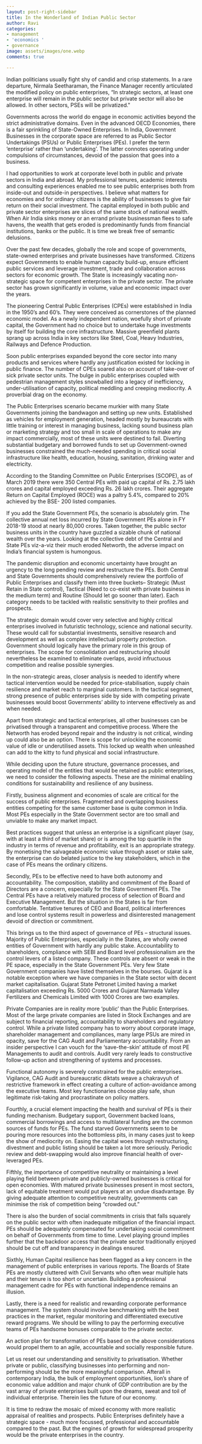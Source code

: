 ```yaml
---
layout: post-right-sidebar
title: In the Wonderland of Indian Public Sector
author: Ravi
categories:
- management
- 'economics '
- governance
image: assets/images/one.webp
comments: true

---
```

Indian politicians usually fight shy of candid and crisp statements. In a rare departure, Nirmala Seetharaman, the Finance Manager recently articulated the modified policy on public enterprises, “In strategic sectors, at least one enterprise will remain in the public sector but private sector will also be allowed. In other sectors, PSEs will be privatized."

Governments across the world do engage in economic activities beyond the strict administrative domains. Even in the advanced OECD Economies, there is a fair sprinkling of State-Owned Enterprises. In India, Government Businesses in the corporate space are referred to as Public Sector Undertakings (PSUs) or Public Enterprises (PEs). I prefer the term ‘enterprise’ rather than ‘undertaking’. The latter connotes operating under compulsions of circumstances, devoid of the passion that goes into a business.

I had opportunities to work at corporate level both in public and private sectors in India and abroad. My professional tenures, academic interests and consulting experiences enabled me to see public enterprises both from inside-out and outside-in perspectives. I believe what matters for economies and for ordinary citizens is the ability of businesses to give fair return on their social investment. The capital employed in both public and private sector enterprises are slices of the same stock of national wealth. When Air India sinks money or an errand private businessman flees to safe havens, the wealth that gets eroded is predominantly funds from financial institutions, banks or the public. It is time we break free of semantic delusions.

Over the past few decades, globally the role and scope of governments, state-owned enterprises and private businesses have transformed. Citizens expect Governments to enable human capacity build-up, ensure efficient public services and leverage investment, trade and collaboration across sectors for economic growth. The State is increasingly vacating non-strategic space for competent enterprises in the private sector. The private sector has grown significantly in volume, value and economic impact over the years.

The pioneering Central Public Enterprises (CPEs) were established in India in the 1950’s and 60’s. They were conceived as cornerstones of the planned economic model. As a newly independent nation, woefully short of private capital, the Government had no choice but to undertake huge investments by itself for building the core infrastructure. Massive greenfield plants sprang up across India in key sectors like Steel, Coal, Heavy Industries, Railways and Defence Production.

Soon public enterprises expanded beyond the core sector into many products and services where hardly any justification existed for locking in public finance. The number of CPEs soared also on account of take-over of sick private sector units. The bulge in public enterprises coupled with pedestrian management styles snowballed into a legacy of inefficiency, under-utilisation of capacity, political meddling and creeping mediocrity. A proverbial drag on the economy.

The Public Enterprises scenario became murkier with many State Governments joining the bandwagon and setting up new units. Established as vehicles for employment generation, headed mostly by bureaucrats with little training or interest in managing business, lacking sound business plan or marketing strategy and too small in scale of operations to make any impact commercially, most of these units were destined to fail. Diverting substantial budgetary and borrowed funds to set up Government-owned businesses constrained the much-needed spending in critical social infrastructure like health, education, housing, sanitation, drinking water and electricity.

According to the Standing Committee on Public Enterprises (SCOPE), as of March 2019 there were 350 Central PEs with paid up capital of Rs. 2.75 lakh crores and capital employed exceeding Rs. 26 lakh crores. Their aggregate Return on Capital Employed (ROCE) was a paltry 5.4%, compared to 20% achieved by the BSE- 200 listed companies.

If you add the State Government PEs, the scenario is absolutely grim. The collective annual net loss incurred by State Government PEs alone in FY 2018-19 stood at nearly 80,000 crores. Taken together, the public sector business units in the country have guzzled a sizable chunk of national wealth over the years. Looking at the collective debt of the Central and State PEs viz-a-viz their much eroded Networth, the adverse impact on India’s financial system is humongous.

The pandemic disruption and economic uncertainty have brought an urgency to the long pending review and restructure the PEs. Both Central and State Governments should comprehensively review the portfolio of Public Enterprises and classify them into three buckets– Strategic (Must Retain in State control), Tactical (Need to co-exist with private business in the medium term) and Routine (Should let go sooner than later). Each category needs to be tackled with realistic sensitivity to their profiles and prospects.

The strategic domain would cover very selective and highly critical enterprises involved in futuristic technology, science and national security. These would call for substantial investments, sensitive research and development as well as complex intellectual property protection. Government should logically have the primary role in this group of enterprises. The scope for consolidation and restructuring should nevertheless be examined to eliminate overlaps, avoid infructuous competition and realise possible synergies.

In the non-strategic areas, closer analysis is needed to identify where tactical intervention would be needed for price-stabilisation, supply chain resilience and market reach to marginal customers. In the tactical segment, strong presence of public enterprises side by side with competing private businesses would boost Governments’ ability to intervene effectively as and when needed.

Apart from strategic and tactical enterprises, all other businesses can be privatised through a transparent and competitive process. Where the Networth has eroded beyond repair and the industry is not critical, winding up could also be an option. There is scope for unlocking the economic value of idle or underutilised assets. This locked up wealth when unleashed can add to the kitty to fund physical and social infrastructure.

While deciding upon the future structure, governance processes, and operating model of the entities that would be retained as public enterprises, we need to consider the following aspects. These are the minimal enabling conditions for sustainability and resilience of any business.

Firstly, business alignment and economies of scale are critical for the success of public enterprises. Fragmented and overlapping business entities competing for the same customer base is quite common in India. Most PEs especially in the State Government sector are too small and unviable to make any market impact.

Best practices suggest that unless an enterprise is a significant player (say, with at least a third of market share) or is among the top quartile in the industry in terms of revenue and profitability, exit is an appropriate strategy. By monetising the salvageable economic value through asset or stake sale, the enterprise can do belated justice to the key stakeholders, which in the case of PEs means the ordinary citizens.

Secondly, PEs to be effective need to have both autonomy and accountability. The composition, stability and commitment of the Board of Directors are a concern, especially for the State Government PEs. The Central PEs have a relatively matured process of selection of Board and Executive Management. But the situation in the States is far from comfortable. Tentative tenures of CEO and Board, political interferences and lose control systems result in powerless and disinterested management devoid of direction or commitment.

This brings us to the third aspect of governance of PEs – structural issues. Majority of Public Enterprises, especially in the States, are wholly owned entities of Government with hardly any public stake. Accountability to shareholders, compliance with SEBI and Board level professionalism are the control levers of a listed company. These controls are absent or weak in the PE space, especially in the State Government PEs. Very few State Government companies have listed themselves in the bourses. Gujarat is a notable exception where we have companies in the State sector with decent market capitalisation. Gujarat State Petronet Limited having a market capitalisation exceeding Rs. 5000 Crores and Gujarat Narmada Valley Fertilizers and Chemicals Limited with 1000 Crores are two examples.

Private Companies are in reality more ‘public’ than the Public Enterprises. Most of the large private companies are listed in Stock Exchanges and are subject to financial reporting, accountability to shareholders and regulatory control. While a private listed company has to worry about corporate image, shareholder management and compliances, many large PSUs are mired in opacity, save for the CAG Audit and Parliamentary accountability. From an insider perspective I can vouch for the ‘save-the-skin’ attitude of most PE Managements to audit and controls. Audit very rarely leads to constructive follow-up action and strengthening of systems and processes.

Functional autonomy is severely constrained for the public enterprises. Vigilance, CAG Audit and bureaucratic diktats weave a chakravyuh of restrictive framework in effect creating a culture of action-avoidance among the executive teams. Most key functionaries choose play safe, shun legitimate risk-taking and procrastinate on policy matters.

Fourthly, a crucial element impacting the health and survival of PEs is their funding mechanism. Budgetary support, Government backed loans, commercial borrowings and access to multilateral funding are the common sources of funds for PEs. The fund starved Governments seem to be pouring more resources into the bottomless pits, in many cases just to keep the show of mediocrity on. Easing the capital woes through restructuring, divestment and public listing should be taken a lot more seriously. Periodic review and debt-swapping would also improve financial health of over-leveraged PEs.

Fifthly, the importance of competitive neutrality or maintaining a level playing field between private and publicly-owned businesses is critical for open economies. With matured private businesses present in most sectors, lack of equitable treatment would put players at an undue disadvantage. By giving adequate attention to competitive neutrality, governments can minimise the risk of competition being “crowded out.”

There is also the burden of social commitments in crisis that falls squarely on the public sector with often inadequate mitigation of the financial impact. PEs should be adequately compensated for undertaking social commitment on behalf of Governments from time to time. Level playing ground implies further that the backdoor access that the private sector traditionally enjoyed should be cut off and transparency in dealings ensured.

Sixthly, Human Capital resilience has been flagged as a key concern in the management of public enterprises in various reports. The Boards of State PEs are mostly cluttered with Civil Servants who often wear multiple hats and their tenure is too short or uncertain. Building a professional management cadre for PEs with functional independence remains an illusion.

Lastly, there is a need for realistic and rewarding corporate performance management. The system should involve benchmarking with the best practices in the market, regular monitoring and differentiated executive reward programs. We should be willing to pay the performing executive teams of PEs handsome bonuses comparable to the private sector.

An action plan for transformation of PEs based on the above considerations would propel them to an agile, accountable and socially responsible future.

Let us reset our understanding and sensitivity to privatisation. Whether private or public, classifying businesses into performing and non-performing should be the more meaningful comparison. Afterall in contemporary India, the bulk of employment opportunities, lion’s share of economic value addition and major chunk of GDP contribution are by the vast array of private enterprises built upon the dreams, sweat and toil of individual enterprise. Therein lies the future of our economy.

It is time to redraw the mosaic of mixed economy with more realistic appraisal of realities and prospects. Public Enterprises definitely have a strategic space - much more focussed, professional and accountable compared to the past. But the engines of growth for widespread prosperity would be the private enterprises in the country.